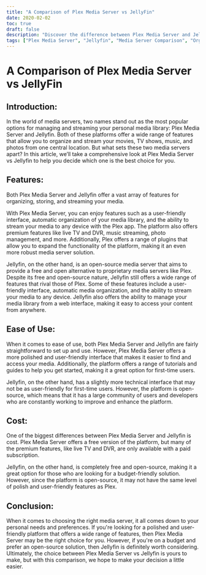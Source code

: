 ```yaml
---
title: "A Comparison of Plex Media Server vs JellyFin"
date: 2020-02-02
toc: true
draft: false
description: "Discover the difference between Plex Media Server and Jellyfin in this comprehensive comparison article for an informed decision on the best media server solution."
tags: ["Plex Media Server", "Jellyfin", "Media Server Comparison", "Organizing Media", "Streaming Media", "Open-Source Media Server", "Budget-Friendly Solution", "User-Friendly Interface", "Automatic Media Organization", "Live TV and DVR", "Music Streaming", "Photo Management", "Open-Source Community"]
---
```

# A Comparison of Plex Media Server vs JellyFin

## Introduction:

In the world of media servers, two names stand out as the most popular options for managing and streaming your personal media library: Plex Media Server and Jellyfin. Both of these platforms offer a wide range of features that allow you to organize and stream your movies, TV shows, music, and photos from one central location. But what sets these two media servers apart? In this article, we’ll take a comprehensive look at Plex Media Server vs Jellyfin to help you decide which one is the best choice for you.

## Features:

Both Plex Media Server and Jellyfin offer a vast array of features for organizing, storing, and streaming your media.

With Plex Media Server, you can enjoy features such as a user-friendly interface, automatic organization of your media library, and the ability to stream your media to any device with the Plex app. The platform also offers premium features like live TV and DVR, music streaming, photo management, and more. Additionally, Plex offers a range of plugins that allow you to expand the functionality of the platform, making it an even more robust media server solution.

Jellyfin, on the other hand, is an open-source media server that aims to provide a free and open alternative to proprietary media servers like Plex. Despite its free and open-source nature, Jellyfin still offers a wide range of features that rival those of Plex. Some of these features include a user-friendly interface, automatic media organization, and the ability to stream your media to any device. Jellyfin also offers the ability to manage your media library from a web interface, making it easy to access your content from anywhere.

## Ease of Use:

When it comes to ease of use, both Plex Media Server and Jellyfin are fairly straightforward to set up and use. However, Plex Media Server offers a more polished and user-friendly interface that makes it easier to find and access your media. Additionally, the platform offers a range of tutorials and guides to help you get started, making it a great option for first-time users.

Jellyfin, on the other hand, has a slightly more technical interface that may not be as user-friendly for first-time users. However, the platform is open-source, which means that it has a large community of users and developers who are constantly working to improve and enhance the platform.

## Cost:

One of the biggest differences between Plex Media Server and Jellyfin is cost. Plex Media Server offers a free version of the platform, but many of the premium features, like live TV and DVR, are only available with a paid subscription.

Jellyfin, on the other hand, is completely free and open-source, making it a great option for those who are looking for a budget-friendly solution. However, since the platform is open-source, it may not have the same level of polish and user-friendly features as Plex.

## Conclusion:

When it comes to choosing the right media server, it all comes down to your personal needs and preferences. If you're looking for a polished and user-friendly platform that offers a wide range of features, then Plex Media Server may be the right choice for you. However, if you're on a budget and prefer an open-source solution, then Jellyfin is definitely worth considering. Ultimately, the choice between Plex Media Server vs Jellyfin is yours to make, but with this comparison, we hope to make your decision a little easier.